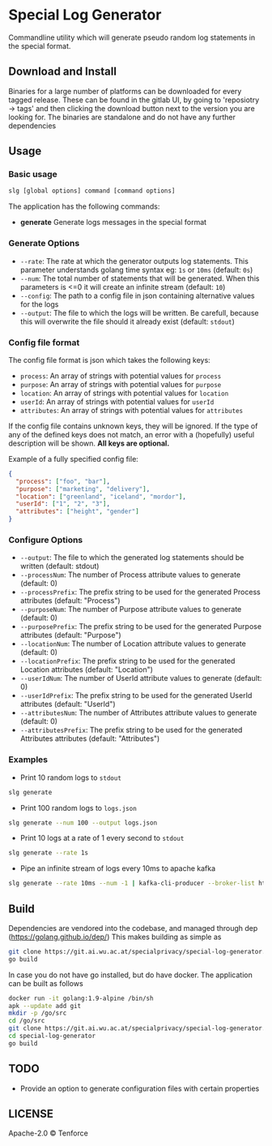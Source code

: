 # Special Log Generator
Commandline utility which will generate pseudo random log statements in the
special format.

## Download and Install
Binaries for a large number of platforms can be downloaded for every tagged release.
These can be found in the gitlab UI, by going to 'reposiotry -> tags' and then clicking the download button next to the version you are looking for.
The binaries are standalone and do not have any further dependencies

## Usage

### Basic usage
```bash
slg [global options] command [command options]
```

The application has the following commands:
- **generate** Generate logs messages in the special format

### Generate Options
- `--rate`: The rate at which the generator outputs log statements. This parameter understands golang time syntax eg: `1s` or `10ms` (default: `0s`)
- `--num`: The total number of statements that will be generated. When this parameters is <=0 it will create an infinite stream (default: `10`)
- `--config`: The path to a config file in json containing alternative values for the logs
- `--output`: The file to which the logs will be written. Be carefull, because this will overwrite the file should it already exist (default: `stdout`)

### Config file format
The config file format is json which takes the following keys:
- `process`: An array of strings with potential values for `process`
- `purpose`: An array of strings with potential values for `purpose`
- `location`: An array of strings with potential values for `location`
- `userId`: An array of strings with potential values for `userId`
- `attributes`: An array of strings with potential values for `attributes`

If the config file contains unknown keys, they will be ignored.
If the type of any of the defined keys does not match, an error with a (hopefully) useful description will be shown.
**All keys are optional.**

Example of a fully specified config file:

```json
{
  "process": ["foo", "bar"],
  "purpose": ["marketing", "delivery"],
  "location": ["greenland", "iceland", "mordor"],
  "userId": ["1", "2", "3"],
  "attributes": ["height", "gender"]
}
```

### Configure Options
- `--output`: The file to which the generated log statements should be written (default: stdout)
- `--processNum`: The number of Process attribute values to generate (default: 0)
- `--processPrefix`: The prefix string to be used for the generated Process attributes (default: "Process")
- `--purposeNum`: The number of Purpose attribute values to generate (default: 0)
- `--purposePrefix`: The prefix string to be used for the generated Purpose attributes (default: "Purpose")
- `--locationNum`: The number of Location attribute values to generate (default: 0)
- `--locationPrefix`: The prefix string to be used for the generated Location attributes (default: "Location")
- `--userIdNum`: The number of UserId attribute values to generate (default: 0)
- `--userIdPrefix`: The prefix string to be used for the generated UserId attributes (default: "UserId")
- `--attributesNum`: The number of Attributes attribute values to generate (default: 0)
- `--attributesPrefix`: The prefix string to be used for the generated Attributes attributes (default: "Attributes")

### Examples
- Print 10 random logs to `stdout`
```bash
slg generate
```
- Print 100 random logs to `logs.json`
```bash
slg generate --num 100 --output logs.json
```
- Print 10 logs at a rate of 1 every second to `stdout`
```bash
slg generate --rate 1s
```
- Pipe an infinite stream of logs every 10ms to apache kafka
```bash
slg generate --rate 10ms --num -1 | kafka-cli-producer --broker-list http://kafka:9300 --zookeeper http://zookeeper:2181 --topic special-logs
```

## Build
Dependencies are vendored into the codebase, and managed through dep (https://golang.github.io/dep/)
This makes building as simple as

```bash
git clone https://git.ai.wu.ac.at/specialprivacy/special-log-generator.git # Ensure this is somewhere on the $GOPATH
go build
```

In case you do not have go installed, but do have docker. The application can be built as follows
```bash
docker run -it golang:1.9-alpine /bin/sh
apk --update add git
mkdir -p /go/src
cd /go/src
git clone https://git.ai.wu.ac.at/specialprivacy/special-log-generator.git
cd special-log-generator
go build
```

## TODO
* Provide an option to generate configuration files with certain properties

## LICENSE
Apache-2.0 © Tenforce
